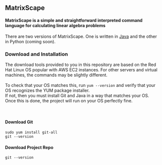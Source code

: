 ## MatrixScape
#### MatrixScape is a simple and straightforward interpreted command language for calculating linear algebra problems

There are two versions of MatrixScape. One is written in [Java](https://github.com/JCurran0499/MatrixScape/tree/master/Java/MatrixScape) and the other in Python (coming soon).

### Download and Installation

The download tools provided to you in this repository are based on the Red Hat Linux OS popular with AWS EC2 instances. For other servers and virtual machines, the commands may be slightly different. <br/> <br/>
To check that your OS matches this, run `yum --version` and verify that your OS recognizes the YUM package installer. <br/>
If not, then you must install Git and Java in a way that matches your OS. Once this is done, the project will run on your OS perfectly fine. 
<br/>
<br/>
<br/>
#### Download Git
```
sudo yum install git-all
git --version
```


#### Download Project Repo
```
git --version
```
